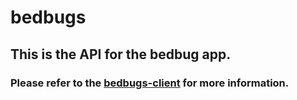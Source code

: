 # bedbugs

## This is the API for the bedbug app.

### Please refer to the [bedbugs-client](https://github.com/cableredi/bedbugs-client) for more information.